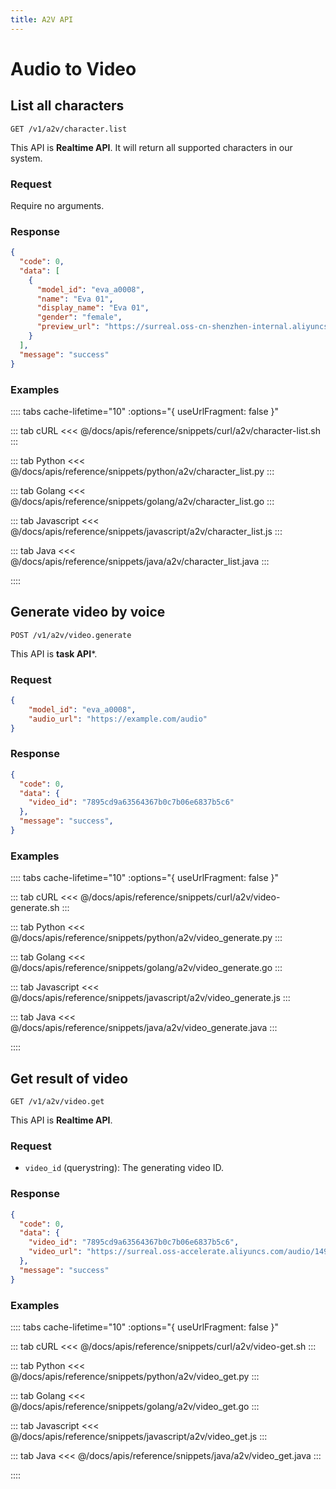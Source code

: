 ```yaml
---
title: A2V API
---
```


# Audio to Video

## List all characters

```
GET /v1/a2v/character.list
```

This API is **Realtime API**.
It will return all supported characters in our system.

### Request

Require no arguments.

### Response

```json
{
  "code": 0,
  "data": [
    {
      "model_id": "eva_a0008",
      "name": "Eva 01",
      "display_name": "Eva 01",
      "gender": "female",
      "preview_url": "https://surreal.oss-cn-shenzhen-internal.aliyuncs.com/?Expires=1645774038&OSSAccessKeyId=LTAI4FhUZsa1YYumWbTWusLN&Signature=ISLblt8OFvem1f2ItOzUN8acCEs%3D"
    }
  ],
  "message": "success"
}
```

### Examples

:::: tabs    cache-lifetime="10" :options="{ useUrlFragment: false }"

::: tab cURL
<<< @/docs/apis/reference/snippets/curl/a2v/character-list.sh
:::

::: tab Python
<<< @/docs/apis/reference/snippets/python/a2v/character_list.py
:::

::: tab Golang
<<< @/docs/apis/reference/snippets/golang/a2v/character_list.go
:::

::: tab Javascript
<<< @/docs/apis/reference/snippets/javascript/a2v/character_list.js
:::

::: tab Java
<<< @/docs/apis/reference/snippets/java/a2v/character_list.java
:::

::::


## Generate video by voice

```
POST /v1/a2v/video.generate
```

This API is **task API***.

### Request

```json
{
    "model_id": "eva_a0008",
    "audio_url": "https://example.com/audio"
}
```

### Response

```json
{
  "code": 0,
  "data": {
    "video_id": "7895cd9a63564367b0c7b06e6837b5c6"
  },
  "message": "success",
}
```


### Examples

:::: tabs    cache-lifetime="10" :options="{ useUrlFragment: false }"

::: tab cURL
<<< @/docs/apis/reference/snippets/curl/a2v/video-generate.sh
:::

::: tab Python
<<< @/docs/apis/reference/snippets/python/a2v/video_generate.py
:::

::: tab Golang
<<< @/docs/apis/reference/snippets/golang/a2v/video_generate.go
:::

::: tab Javascript
<<< @/docs/apis/reference/snippets/javascript/a2v/video_generate.js
:::

::: tab Java
<<< @/docs/apis/reference/snippets/java/a2v/video_generate.java
:::

::::


## Get result of video

```
GET /v1/a2v/video.get
```

This API is **Realtime API**.

### Request

- `video_id` (querystring): The generating video ID.

### Response

```json
{
  "code": 0,
  "data": {
    "video_id": "7895cd9a63564367b0c7b06e6837b5c6",
    "video_url": "https://surreal.oss-accelerate.aliyuncs.com/audio/1490087da1c1476c8561fdc7b8a2fa4c.mp3?OSSAccessKeyId=LTAI4FhUZsa1YYumWbTWusLN&Expires=1645772214&Signature=mvgGOpPOKy3hIyFLwnxhFmEm%2BM4%3D"
  },
  "message": "success"
}

```

### Examples

:::: tabs    cache-lifetime="10" :options="{ useUrlFragment: false }"

::: tab cURL
<<< @/docs/apis/reference/snippets/curl/a2v/video-get.sh
:::

::: tab Python
<<< @/docs/apis/reference/snippets/python/a2v/video_get.py
:::

::: tab Golang
<<< @/docs/apis/reference/snippets/golang/a2v/video_get.go
:::

::: tab Javascript
<<< @/docs/apis/reference/snippets/javascript/a2v/video_get.js
:::

::: tab Java
<<< @/docs/apis/reference/snippets/java/a2v/video_get.java
:::

::::


